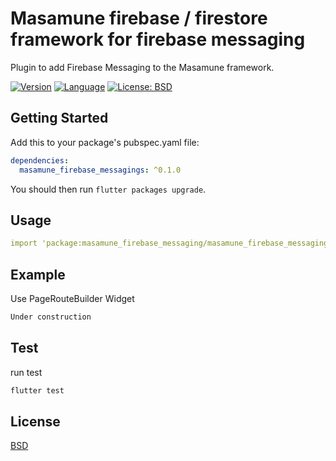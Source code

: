 # Masamune firebase / firestore framework for firebase messaging

Plugin to add Firebase Messaging to the Masamune framework.

[![Version](https://img.shields.io/badge/version-0.1.4-blue.svg)](https://mathru.net)
[![Language](https://img.shields.io/badge/language-dart-blue.svg)](https://dart.dev/)
[![License: BSD](https://img.shields.io/badge/license-BSD-purple.svg)](https://opensource.org/licenses/BSD-3-Clause)

## Getting Started

Add this to your package's pubspec.yaml file:
```yaml
dependencies:
  masamune_firebase_messagings: ^0.1.0
```
You should then run `flutter packages upgrade`.

## Usage

```yaml
import 'package:masamune_firebase_messaging/masamune_firebase_messaging.dart';
```

## Example

Use PageRouteBuilder Widget
```dart
Under construction
```

## Test

run test
```bash
flutter test
```

## License

[BSD](LICENSE)